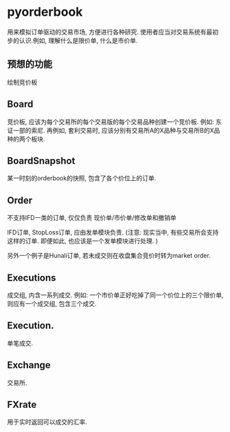 # pyorderbook
用来模拟订单驱动的交易市场, 方便进行各种研究.
使用者应当对交易系统有最初步的认识.例如, 理解什么是限价单, 什么是市价单.


## 预想的功能
绘制竞价板

## Board
竞价板, 应该为每个交易所的每个交易版的每个交易品种创建一个竞价板.
例如: 东证一部的索尼.
再例如, 套利交易时, 应该分别有交易所A的X品种与交易所B的X品种的两个板块.

## BoardSnapshot

某一时刻的orderbook的快照, 包含了各个价位上的订单.

## Order
不支持IFD一类的订单, 仅仅负责 现价单/市价单/修改单和撤销单

IFD订单, StopLoss订单, 应由发单模块负责.
(注意: 现实当中, 有些交易所会支持这样的订单. 即便如此, 也应该是一个发单模块进行处理. )

另外一个例子是Hunali订单, 若未成交则在收盘集合竞价时转为market order.

## Executions
成交组, 内含一系列成交.
例如: 一个市价单正好吃掉了同一个价位上的三个限价单, 则应有一个成交组, 包含三个成交.

## Execution.
单笔成交.


## Exchange
交易所.

## FXrate
用于实时返回可以成交的汇率.
